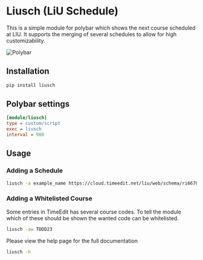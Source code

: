 # Liusch (LiU Schedule)
This is a simple module for polybar which shows the next course scheduled at LIU. It supports the merging of several schedules to allow for high customizability.

![Polybar](https://i.imgur.com/fqsRZhV.png)

## Installation
```bash
pip install liusch
```
## Polybar settings
```ini 
[module/liusch]
type = custom/script
exec = liusch
interval = 900
```

## Usage
### Adding a Schedule
```bash
liusch -a example_name https://cloud.timeedit.net/liu/web/schema/ri667QQQY63Zn3Q5861309Z7y6Z06.ics
```

### Adding a Whitelisted Course
Some entries in TimeEdit has several course codes. To tell the module which of these should be shown the wanted code can be whitelisted.
```bash
liusch -aw TDDD23
```

Please view the help page for the full documentation
```bash
liusch -h
```
